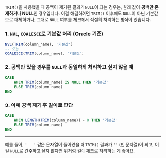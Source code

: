 `TRIM()`을 사용했을 때 공백이 제거된 결과가 `NULL`이 되는 경우는, 원래 값이 **공백만 존재하거나 NULL**인 경우입니다. 이걸 해결하려면 `TRIM()` 이후에도 `NULL`이 아닌 기본값으로 대체하거나, 그대로 `NULL` 여부를 체크해서 적절히 처리하는 방식이 있습니다.

### 1. `NVL`, `COALESCE`로 기본값 처리 (Oracle 기준)
```sql
NVL(TRIM(column_name), '기본값')
-- 또는
COALESCE(TRIM(column_name), '기본값')
```

### 2. 공백만 있을 경우를 `NULL`과 동일하게 처리하고 싶지 않을 때
```sql
CASE 
    WHEN TRIM(column_name) IS NULL THEN '기본값'
    ELSE TRIM(column_name)
END
```

### 3. 아예 공백 제거 후 길이로 판단
```sql
CASE 
    WHEN LENGTH(TRIM(column_name)) = 0 THEN '기본값'
    ELSE TRIM(column_name)
END
```

---

예를 들어, `'   '` 같은 문자열이 들어왔을 때 `TRIM()` 결과가 `''` (빈 문자열)이 되고, 이걸 `NULL`로 간주하고 싶지 않다면 위처럼 길이 체크로 처리하는 게 좋아요.
